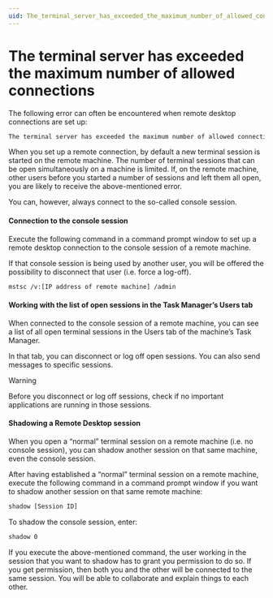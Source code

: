 ```yaml
---
uid: The_terminal_server_has_exceeded_the_maximum_number_of_allowed_connections
---
```


# The terminal server has exceeded the maximum number of allowed connections

The following error can often be encountered when remote desktop connections are set up:

```txt
The terminal server has exceeded the maximum number of allowed connections
```

When you set up a remote connection, by default a new terminal session is started on the remote machine. The number of terminal sessions that can be open simultaneously on a machine is limited. If, on the remote machine, other users before you started a number of sessions and left them all open, you are likely to receive the above-mentioned error.

You can, however, always connect to the so-called console session.

#### Connection to the console session

Execute the following command in a command prompt window to set up a remote desktop connection to the console session of a remote machine.

If that console session is being used by another user, you will be offered the possibility to disconnect that user (i.e. force a log-off).

```txt
mstsc /v:[IP address of remote machine] /admin
```

#### Working with the list of open sessions in the Task Manager’s Users tab

When connected to the console session of a remote machine, you can see a list of all open terminal sessions in the Users tab of the machine’s Task Manager.

In that tab, you can disconnect or log off open sessions. You can also send messages to specific sessions.

> [!WARNING]
> Before you disconnect or log off sessions, check if no important applications are running in those sessions.

#### Shadowing a Remote Desktop session

When you open a “normal” terminal session on a remote machine (i.e. no console session), you can shadow another session on that same machine, even the console session.

After having established a “normal” terminal session on a remote machine, execute the following command in a command prompt window if you want to shadow another session on that same remote machine:

```txt
shadow [Session ID]
```

To shadow the console session, enter:

```txt
shadow 0
```

If you execute the above-mentioned command, the user working in the session that you want to shadow has to grant you permission to do so. If you get permission, then both you and the other will be connected to the same session. You will be able to collaborate and explain things to each other.
